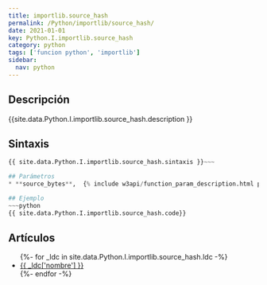 ```yaml
---
title: importlib.source_hash
permalink: /Python/importlib/source_hash/
date: 2021-01-01
key: Python.I.importlib.source_hash
category: python
tags: ['funcion python', 'importlib']
sidebar: 
  nav: python
---
```


## Descripción
{{site.data.Python.I.importlib.source_hash.description }}

## Sintaxis
~~~python
{{ site.data.Python.I.importlib.source_hash.sintaxis }}~~~

## Parámetros
* **source_bytes**,  {% include w3api/function_param_description.html propiedad=site.data.Python.I.importlib.source_hash valor="source_bytes" %}

## Ejemplo
~~~python
{{ site.data.Python.I.importlib.source_hash.code}}
~~~

## Artículos
<ul>
{%- for _ldc in site.data.Python.I.importlib.source_hash.ldc -%}
   <li>
       <a href="{{_ldc['url'] }}">{{ _ldc['nombre'] }}</a>
   </li>
{%- endfor -%}
</ul>
